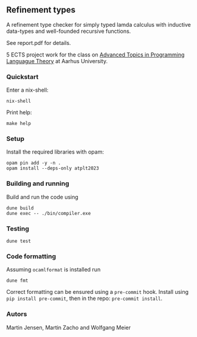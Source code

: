 ## Refinement types

A refinement type checker for simply typed lamda calculus with inductive data-types and well-founded recursive functions.

See report.pdf for details.

5 ECTS project work for the class on [Advanced Topics in Programming Languague Theory](https://kursuskatalog.au.dk/en/course/120238/Advanced-Topics-in-Programming-Language-Theory) at Aarhus University.

### Quickstart

Enter a nix-shell:

```
nix-shell
```

Print help:

```
make help
```

### Setup
Install the required libraries with opam:
```
opam pin add -y -n .
opam install --deps-only atplt2023
```

### Building and running

Build and run the code using

```
dune build
dune exec -- ./bin/compiler.exe
```

### Testing

```
dune test
```

### Code formatting

Assuming `ocamlformat` is installed run

```
dune fmt
```

Correct formatting can be ensured using a `pre-commit` hook.
Install using `pip install pre-commit`, then in the repo: `pre-commit install`.

### Autors

Martin Jensen, Martin Zacho and Wolfgang Meier
